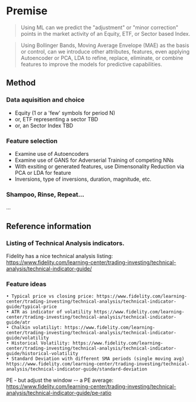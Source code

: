 # Premise

> Using ML can we predict the "adjustment" or "minor correction" points in the market activity of an Equity, ETF, or Sector based Index.

> Using Bollinger Bands, Moving Average Envelope (MAE) as the basis or control, can we introduce other attributes, features, even applying Autoencoder or PCA, LDA to refine, replace, eliminate, or combine features to improve the models for predictive capabilities.


## Method

### Data aquisition and choice
- Equity (1 or a 'few' symbols for period N)
- or, ETF representing a sector TBD
- or, an Sector Index TBD

### Feature selection
- Examine use of Autoencoders
- Examine use of GANS for Adverserial Training of competing NNs
- With exsiting or generated features, use Dimensonality Reduction via PCA or LDA for feature 
- Inversions, type of inversions, duration, magnitude, etc.


### Shampoo, Rinse, Repeat...
... 

## Reference information
### Listing of Technical Analysis indicators.

Fidelity has a nice technical analysis listing: https://www.fidelity.com/learning-center/trading-investing/technical-analysis/technical-indicator-guide/


### Feature ideas
	• Typical price vs closing price: https://www.fidelity.com/learning-center/trading-investing/technical-analysis/technical-indicator-guide/typical-price
	• ATR as indicator of volatility https://www.fidelity.com/learning-center/trading-investing/technical-analysis/technical-indicator-guide/atr
	• Chalkin volatiliyt: https://www.fidelity.com/learning-center/trading-investing/technical-analysis/technical-indicator-guide/volatility
	• Historical Volatility: https://www.fidelity.com/learning-center/trading-investing/technical-analysis/technical-indicator-guide/historical-volatility
	• Standard Deviation with different SMA periods (single moving avg) https://www.fidelity.com/learning-center/trading-investing/technical-analysis/technical-indicator-guide/standard-deviation
PE - but adjust the window -- a PE average: https://www.fidelity.com/learning-center/trading-investing/technical-analysis/technical-indicator-guide/pe-ratio